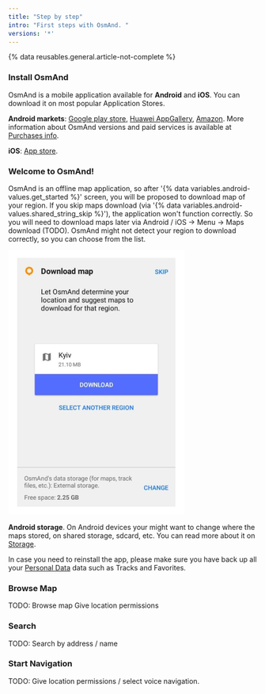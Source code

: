 ```yaml
---
title: "Step by step"
intro: "First steps with OsmAnd. "
versions: '*'
---
```


{% data reusables.general.article-not-complete %}

### Install OsmAnd
OsmAnd is a mobile application available for **Android** and **iOS**. You can download it on most popular Application Stores.

**Android markets**: [Google play store](https://play.google.com/store/apps/details?id=net.osmand&hl=en&gl=US), [Huawei AppGallery](https://appgallery.huawei.com/#/app/C101486545), [Amazon](https://www.amazon.com/OsmAnd-Maps-Navigation/dp/B00D0SA8I8/ref=sr_1_3?dchild=1&keywords=osmand&qid=1616685559&sr=8-3). More information about OsmAnd versions and paid services is available at [Purchases info](/osmand/purchases).  

**iOS**: [App store](https://apps.apple.com/us/app/osmand-maps-travel-navigate/id934850257).

### Welcome to OsmAnd!

OsmAnd is an offline map application, so after '{% data variables.android-values.get_started %}' screen, you will be proposed to download map of your region. If you skip maps download (via '{% data variables.android-values.shared_string_skip %}'), the application won't function correctly. So you will need to download maps later via Android / iOS -> Menu -> Maps download (TODO). OsmAnd might not detect your region to download correctly, so you can choose from the list.

![Download map info](/assets/images/settings/download_map_info.png)

**Android storage**. On Android devices your might want to change where the maps stored, on shared storage, sdcard, etc. You can read more about it on [Storage](/osmand/start-with/storage).

In case you need to reinstall the app, please make sure you have back up all your [Personal Data](/osmand/import-export) data such as Tracks and Favorites.

### Browse Map
TODO: Browse map Give location permissions 
### Search
TODO: Search by address / name
### Start Navigation
TODO: Give location permissions / select voice navigation.
